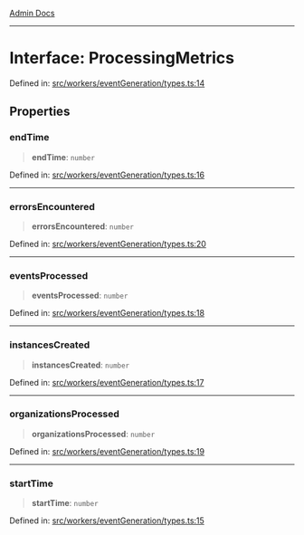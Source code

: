 [Admin Docs](/)

***

# Interface: ProcessingMetrics

Defined in: [src/workers/eventGeneration/types.ts:14](https://github.com/Sourya07/talawa-api/blob/583d62db9438de398bb9012a4a2617e2cb268b08/src/workers/eventGeneration/types.ts#L14)

## Properties

### endTime

> **endTime**: `number`

Defined in: [src/workers/eventGeneration/types.ts:16](https://github.com/Sourya07/talawa-api/blob/583d62db9438de398bb9012a4a2617e2cb268b08/src/workers/eventGeneration/types.ts#L16)

***

### errorsEncountered

> **errorsEncountered**: `number`

Defined in: [src/workers/eventGeneration/types.ts:20](https://github.com/Sourya07/talawa-api/blob/583d62db9438de398bb9012a4a2617e2cb268b08/src/workers/eventGeneration/types.ts#L20)

***

### eventsProcessed

> **eventsProcessed**: `number`

Defined in: [src/workers/eventGeneration/types.ts:18](https://github.com/Sourya07/talawa-api/blob/583d62db9438de398bb9012a4a2617e2cb268b08/src/workers/eventGeneration/types.ts#L18)

***

### instancesCreated

> **instancesCreated**: `number`

Defined in: [src/workers/eventGeneration/types.ts:17](https://github.com/Sourya07/talawa-api/blob/583d62db9438de398bb9012a4a2617e2cb268b08/src/workers/eventGeneration/types.ts#L17)

***

### organizationsProcessed

> **organizationsProcessed**: `number`

Defined in: [src/workers/eventGeneration/types.ts:19](https://github.com/Sourya07/talawa-api/blob/583d62db9438de398bb9012a4a2617e2cb268b08/src/workers/eventGeneration/types.ts#L19)

***

### startTime

> **startTime**: `number`

Defined in: [src/workers/eventGeneration/types.ts:15](https://github.com/Sourya07/talawa-api/blob/583d62db9438de398bb9012a4a2617e2cb268b08/src/workers/eventGeneration/types.ts#L15)
